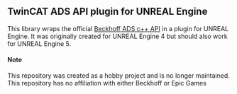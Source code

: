 ## TwinCAT ADS API plugin for UNREAL Engine

This library wraps the official [Beckhoff ADS c++ API](https://infosys.beckhoff.com/english.php?content=../content/1033/tc3_adsdll2/index.html&id=) in a plugin for UNREAL Engine. It was originally created for UNREAL Engine 4 but should also work for UNREAL Engine 5.

#### Note
This repository was created as a hobby project and is no longer maintained. This repository has no affiliation with either Beckhoff or Epic Games
